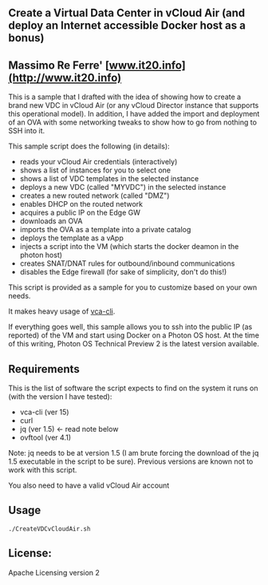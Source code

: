 
## Create a Virtual Data Center in vCloud Air (and deploy an Internet accessible Docker host as a bonus)

## Massimo Re Ferre' [www.it20.info](http://www.it20.info)

This is a sample that I drafted with the idea of showing how to create a brand new VDC in vCloud Air (or any vCloud Director instance that supports this operational model). 
In addition, I have added the import and deployment of an OVA with some networking tweaks to show how to go from nothing to SSH into it. 

This sample script does the following (in details):

- reads your vCloud Air credentials (interactively)
- shows a list of instances for you to select one
- shows a list of VDC templates in the selected instance
- deploys a new VDC (called "MYVDC") in the selected instance
- creates a new routed network (called "DMZ") 
- enables DHCP on the routed network
- acquires a public IP on the Edge GW
- downloads an OVA 
- imports the OVA as a template into a private catalog 
- deploys the template as a vApp
- injects a script into the VM (which starts the docker deamon in the photon host) 
- creates SNAT/DNAT rules for outbound/inbound communications
- disables the Edge firewall (for sake of simplicity, don't do this!)

This script is provided as a sample for you to customize based on your own needs. 

It makes heavy usage of [vca-cli](https://github.com/vmware/vca-cli). 

If everything goes well, this sample allows you to ssh into the public IP (as reported) of the VM and start using Docker on a Photon OS host. 
At the time of this writing, Photon OS Technical Preview 2 is the latest version available. 

## Requirements

This is the list of software the script expects to find on the system it runs on (with the version I have tested): 

- vca-cli (ver 15)
- curl 
- jq (ver 1.5) <- read note below
- ovftool (ver 4.1)

Note: jq needs to be at version 1.5 (I am brute forcing the download of the jq 1.5 executable in the script to be sure). Previous versions are known not to work with this script. 

You also need to have a valid vCloud Air account

## Usage

`./CreateVDCvCloudAir.sh` 

## License:

Apache Licensing version 2
